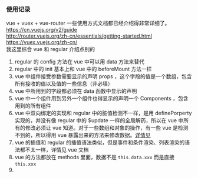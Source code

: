 ### 使用记录
vue + vuex + vue-router 一些使用方式文档都已经介绍得非常详细了。
https://cn.vuejs.org/v2/guide  
http://router.vuejs.org/zh-cn/essentials/getting-started.html  
https://vuex.vuejs.org/zh-cn/  
我这里综合 vue 和 regular 介绍点别的  
1. regular 的 config 方法在 vue 中可以用 data 方法来替代
2. regular 中的 init 基本上和 vue 中的 beforeMount 方法一样
3. vue 中组件接受参数需要显示的声明 props ，这个字段的值是一个数组，包含所有接收的值以及值的一些信息（非必填）
4. vue 中所用到的字段都必须在 data 函数中显示的声明
5. vue 中一个组件用到另外一个组件也得显示的声明一个 Components ，包含用到的所有组件
6. vue 中双向绑定的实现和 regular 中的脏值检测不一样，是用 definePorperty 实现的，并没有像 regular 中的 $update 一样的全局解药，所以在 vue 中所有的修改必须让 vue 知道。对于一些数组和对象的操作，有一些 vue 是检测不到的，所以得用 vue 暴露出来的方法来修改数据。[详情见](https://cn.vuejs.org/v2/guide/reactivity.html)
7. vue 的插值和 regular 的插值语法类似，但是事件和条件渲染、列表渲染的语法都不太一样，详情见 vue 文档
8. vue 的方法都放在 methods 里面，数据不是 `this.data.xxx` 而是直接 `this.xxx`
9. 